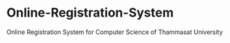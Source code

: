 # Online-Registration-System
Online Registration System for Computer Science of Thammasat University
